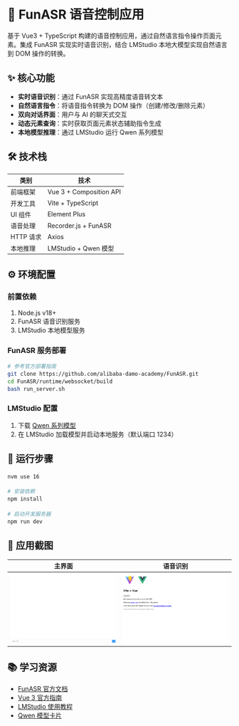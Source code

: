 <!--
 * @Date: 2025-06-02 19:41:09
 * @LastEditors: CZH
 * @LastEditTime: 2025-06-03 09:16:25
 * @FilePath: /AI编程与MCP使用/voice-chat-app/README.md
-->
# 🎤 FunASR 语音控制应用

基于 Vue3 + TypeScript 构建的语音控制应用，通过自然语言指令操作页面元素。集成 FunASR 实现实时语音识别，结合 LMStudio 本地大模型实现自然语言到 DOM 操作的转换。

## ✨ 核心功能

- **实时语音识别**：通过 FunASR 实现高精度语音转文本
- **自然语言指令**：将语音指令转换为 DOM 操作（创建/修改/删除元素）
- **双向对话界面**：用户与 AI 的聊天式交互
- **动态元素查询**：实时获取页面元素状态辅助指令生成
- **本地模型推理**：通过 LMStudio 运行 Qwen 系列模型

## 🛠 技术栈

| 类别      | 技术                    |
| --------- | ----------------------- |
| 前端框架  | Vue 3 + Composition API |
| 开发工具  | Vite + TypeScript       |
| UI 组件   | Element Plus            |
| 语音处理  | Recorder.js + FunASR    |
| HTTP 请求 | Axios                   |
| 本地推理  | LMStudio + Qwen 模型    |

## ⚙️ 环境配置

### 前置依赖
1. Node.js v18+
2. FunASR 语音识别服务
3. LMStudio 本地模型服务

### FunASR 服务部署
```bash
# 参考官方部署指南
git clone https://github.com/alibaba-damo-academy/FunASR.git
cd FunASR/runtime/websocket/build
bash run_server.sh
```

### LMStudio 配置
1. 下载 [Qwen 系列模型](https://huggingface.co/Qwen)
2. 在 LMStudio 加载模型并启动本地服务（默认端口 1234）

## 🚀 运行步骤

```bash
nvm use 16

# 安装依赖
npm install

# 启动开发服务器
npm run dev
```

## 📸 应用截图

| 主界面                                                                                  | 语音识别                                                                          |
| --------------------------------------------------------------------------------------- | --------------------------------------------------------------------------------- |
| ![主界面](./screenshots/updated_voice_chat_app_screenshot-2025-06-02T12-36-13-911Z.png) | ![语音识别](./screenshots/voice_chat_app_screenshot-2025-06-02T12-33-41-277Z.png) |

## 📚 学习资源

- [FunASR 官方文档](https://alibaba-damo-academy.github.io/FunASR/)
- [Vue 3 官方指南](https://vuejs.org/guide/introduction.html)
- [LMStudio 使用教程](https://lmstudio.ai/docs)
- [Qwen 模型卡片](https://huggingface.co/Qwen)
